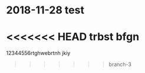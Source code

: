 2018-11-28 test
===============

<<<<<<< HEAD
trbst bfgn
=======
12344556rtghwebrtnh jkiy
>>>>>>> branch-3
